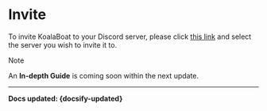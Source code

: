 # Invite
To invite KoalaBoat to your Discord server, please click [this link](https://koalaboat.com/invite) and select the server you wish to invite it to.

> [!NOTE]
> An **In-depth Guide** is coming soon within the next update.

----

**Docs updated: {docsify-updated}**
